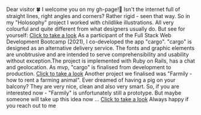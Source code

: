 Dear visitor 🍀 
I welcome you on my gh-page!🌼
Isn't the internet full of straight lines, right angles and corners? Rather rigid - seen that way. So in my "Holosophy" project I worked with childlike illustrations. All very colourful and quite different from what designers usually do. But see for yourself: [Click to take a look](https://otmarje.github.io/Holos/hsophy2/)
As a participant of the Full Stack Web Development Bootcamp (2021), I co-developed the app "cargo". "cargo" is designed as an alternative delivery service. The fonts and graphic elements are unobtrusive and are intended to serve comprehensibility and usability without exception.The project is implemented with Ruby on Rails, has a chat and geolocation. As mvp, "cargo" is finalised from development to production. [Click to take a look](https://www.cargo-delivery.de/)
Another project we finalised was "Farmily - how to rent a farming animal". Ever dreamed of having a pig on your balcony? They are very nice, clean and also very smart. So, if you are interested now - "Farmily" is unfortunately still a prototype. But maybe someone will take up this idea now ... [Click to take a look](https://github.com/jennyglassmyer/farmily)
Always happy if you reach out to me

